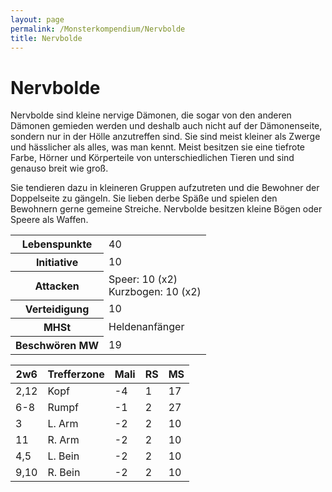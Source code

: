 ```yaml
---
layout: page
permalink: /Monsterkompendium/Nervbolde
title: Nervbolde
---
```


# Nervbolde

Nervbolde sind kleine nervige Dämonen, die sogar von den anderen Dämonen gemieden werden und deshalb auch nicht auf der Dämonenseite, sondern nur in der Hölle anzutreffen sind. Sie sind meist kleiner als Zwerge und hässlicher als alles, was man kennt. Meist besitzen sie eine tiefrote Farbe, Hörner und Körperteile von unterschiedlichen Tieren und sind genauso breit wie groß.

Sie tendieren dazu in kleineren Gruppen aufzutreten und die Bewohner der Doppelseite zu gängeln. Sie lieben derbe Späße und spielen den Bewohnern gerne gemeine Streiche. Nervbolde besitzen kleine Bögen oder Speere als Waffen.

<table  >
<tbody>
<tr><th>Lebenspunkte</th><td>40</td></tr>
<tr><th>Initiative</th><td>10</td></tr>
<tr><th>Attacken</th><td>Speer: 10 (x2)<br/>
Kurzbogen: 10 (x2)</td></tr>
<tr><th>Verteidigung</th><td>10</td></tr>
<tr><th>MHSt</th><td>Heldenanfänger</td></tr>
<tr><th>Beschwören MW</th><td>19</td></tr>
</tbody>
</table>
<table  >
<thead>
<tr><th>2w6</th><th>Trefferzone</th><th>Mali</th><th>RS</th><th>MS</th></tr>
</thead>
<tbody>
<tr><td>2,12</td><td>Kopf</td><td>-4</td><td>1</td><td>17</td></tr>
<tr><td>6-8</td><td>Rumpf</td><td>-1</td><td>2</td><td>27</td></tr>
<tr><td>3</td><td>L. Arm</td><td>-2</td><td>2</td><td>10</td></tr>
<tr><td>11</td><td>R. Arm</td><td>-2</td><td>2</td><td>10</td></tr>
<tr><td>4,5</td><td>L. Bein</td><td>-2</td><td>2</td><td>10</td></tr>
<tr><td>9,10</td><td>R. Bein</td><td>-2</td><td>2</td><td>10</td></tr>
</tbody>
</table>

